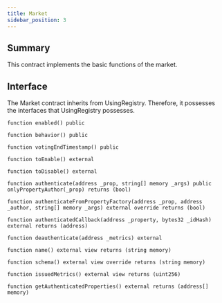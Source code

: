```yaml
---
title: Market
sidebar_position: 3
---
```


## Summary

This contract implements the basic functions of the market.

## Interface
The Market contract inherits from UsingRegistry. Therefore, it possesses the interfaces that UsingRegistry possesses.

`function enabled() public`

`function behavior() public`

`function votingEndTimestamp() public`

`function toEnable() external`

`function toDisable() external`

`function authenticate(address _prop, string[] memory _args) public onlyPropertyAuthor(_prop) returns (bool)`

`function authenticateFromPropertyFactory(address _prop, address _author, string[] memory _args) external override returns (bool)`

`function authenticatedCallback(address _property, bytes32 _idHash) external returns (address)`

`function deauthenticate(address _metrics) external`

`function name() external view returns (string memory)`

`function schema() external view override returns (string memory)`

`function issuedMetrics() external view returns (uint256)`

`function getAuthenticatedProperties() external returns (address[] memory)`
